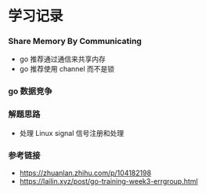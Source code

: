 # 学习记录
### Share Memory By Communicating
- go 推荐通过通信来共享内存
- go 推荐使用 channel 而不是锁
### go 数据竞争


### 解题思路
- 处理 Linux signal 信号注册和处理


### 参考链接
- https://zhuanlan.zhihu.com/p/104182198
- https://lailin.xyz/post/go-training-week3-errgroup.html